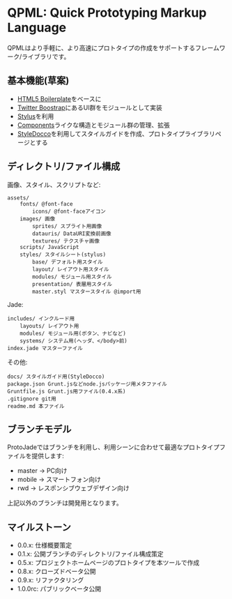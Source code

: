 # QPML: Quick Prototyping Markup Language

QPMLはより手軽に、より高速にプロトタイプの作成をサポートするフレームワーク/ライブラリです。

## 基本機能(草案)

- [HTML5 Boilerplate](http://html5boilerplate.com/)をベースに
- [Twitter Boostrap](http://twitter.github.com/bootstrap/)にあるUI群をモジュールとして実装
- [Stylus](http://learnboost.github.com/stylus/)を利用
- [Components](http://tjholowaychuk.com/post/27984551477/components)ライクな構造とモジュール群の管理、拡張
- [StyleDocco](http://jacobrask.github.com/styledocco/)を利用してスタイルガイドを作成、プロトタイプライブラリページとする

## ディレクトリ/ファイル構成

画像、スタイル、スクリプトなど:

```text
assets/
	fonts/ @font-face
		icons/ @font-faceアイコン
	images/ 画像
		sprites/ スプライト用画像
		datauris/ DataURI変換前画像
		textures/ テクスチャ画像
	scripts/ JavaScript
	styles/ スタイルシート(stylus)
		base/ デフォルト用スタイル
		layout/ レイアウト用スタイル
		modules/ モジュール用スタイル
		presentation/ 表層用スタイル
		master.styl マスタースタイル @import用
```

Jade:

```text
includes/ インクルード用
	layouts/ レイアウト用
	modules/ モジュール用(ボタン、ナビなど)
	systems/ システム用(ヘッダ、</body>前)
index.jade マスターファイル
```

その他:

```text
docs/ スタイルガイド用(StyleDocco)
package.json Grunt.jsなどnode.jsパッケージ用メタファイル
Gruntfile.js Grunt.js用ファイル(0.4.x系)
.gitignore git用
readme.md 本ファイル
```

## ブランチモデル

ProtoJadeではブランチを利用し、利用シーンに合わせて最適なプロトタイプファイルを提供します:

- master → PC向け
- mobile → スマートフォン向け
- rwd → レスポンシブウェブデザイン向け

上記以外のブランチは開発用となります。

## マイルストーン

- 0.0.x: 仕様概要策定
- 0.1.x: 公開ブランチのディレクトリ/ファイル構成策定
- 0.5.x: プロジェクトホームページのプロトタイプを本ツールで作成
- 0.8.x: クローズドベータ公開
- 0.9.x: リファクタリング
- 1.0.0rc: パブリックベータ公開